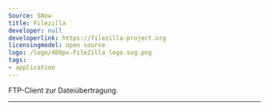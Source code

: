 ```yaml
---
Source: SNow
title: Filezilla
developer: null
developerlink: https://filezilla-project.org
licensingmodel: open source
logo: /logo/480px-FileZilla_logo.svg.png
tags:
- application
---
```

FTP-Client zur Dateiübertragung.

---
